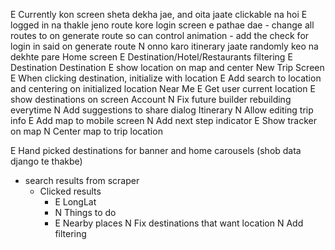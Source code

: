 E Currently kon screen sheta dekha jae, and oita jaate clickable na hoi
E logged in na thakle jeno route kore login screen e pathae dae
    - change all routes to on generate route so can control animation
    - add the check for login in said on generate route
N onno karo itinerary jaate randomly keo na dekhte pare
Home screen
	E Destination/Hotel/Restaurants filtering
	E Destination
Destination
    E show location on map and center 
New Trip Screen
    E When clicking destination, initialize with location
    E Add search to location and centering on initialized location
Near Me
	E Get user current location
	E show destinations on screen
Account
    N Fix future builder rebuilding everytime
    N Add suggestions to share dialog
Itinerary
    N Allow editing trip info
    E Add map to mobile screen
    N Add next step indicator
    E Show tracker on map
    N Center map to trip location

E Hand picked destinations for banner and home carousels (shob data django te thakbe)
- search results from scraper
  - Clicked results
    - E LongLat
    - N Things to do
    - E Nearby places
N Fix destinations that want location
N Add filtering